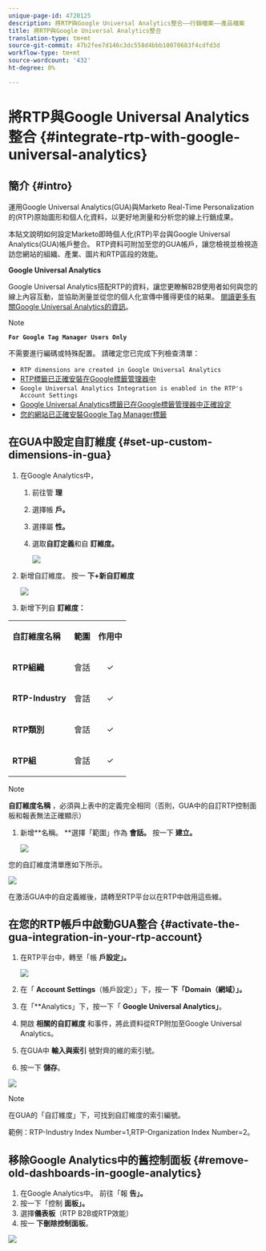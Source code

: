 ```yaml
---
unique-page-id: 4720125
description: 將RTP與Google Universal Analytics整合——行銷檔案——產品檔案
title: 將RTP與Google Universal Analytics整合
translation-type: tm+mt
source-git-commit: 47b2fee7d146c3dc558d4bbb10070683f4cdfd3d
workflow-type: tm+mt
source-wordcount: '432'
ht-degree: 0%

---
```



# 將RTP與Google Universal Analytics整合 {#integrate-rtp-with-google-universal-analytics}

## 簡介 {#intro}

運用Google Universal Analytics(GUA)與Marketo Real-Time Personalization的(RTP)原始圖形和個人化資料，以更好地測量和分析您的線上行銷成果。

本貼文說明如何設定Marketo即時個人化(RTP)平台與Google Universal Analytics(GUA)帳戶整合。 RTP資料可附加至您的GUA帳戶，讓您檢視並檢視造訪您網站的組織、產業、圖片和RTP區段的效能。

**Google Universal Analytics**

Google Universal Analytics搭配RTP的資料，讓您更瞭解B2B使用者如何與您的線上內容互動，並協助測量並從您的個人化宣傳中獲得更佳的結果。 [閱讀更多有關Google Universal Analytics的資訊](https://support.google.com/analytics/answer/2790010/?hl=en&amp;authuser=1)。

>[!NOTE]
>
>**`For Google Tag Manager Users Only`**
>
>不需要進行編碼或特殊配置。 請確定您已完成下列檢查清單：
>
>* `RTP dimensions are created in Google Universal Analytics`
>* [RTP標籤已正確安裝在Google標籤管理器中](https://docs.marketo.com/display/public/DOCS/Implementing+RTP+using+Google+Tag+Manager)
>* `Google Universal Analytics Integration is enabled in the RTP's Account Settings`
>* [Google Universal Analytics標籤已在Google標籤管理器中正確設定](https://support.google.com/tagmanager/answer/6107124?hl=en)
>* [您的網站已正確安裝Google Tag Manager標籤](https://developers.google.com/tag-manager/quickstart)

>



## 在GUA中設定自訂維度 {#set-up-custom-dimensions-in-gua}

1. 在Google Analytics中，

   1. 前往管 **理**
   1. 選擇帳 **戶。**
   1. 選擇屬 **性。**
   1. 選取**自訂定義**和自 **訂維度。**

      ![](assets/image2014-11-29-11-3a2-3a32.png)

1. 新增自訂維度。 按一 **下+新自訂維度**

   ![](assets/image2014-11-29-11-3a8-3a16.png)

1. 新增下列自 **訂維度：**

<table> 
 <tbody> 
  <tr> 
   <td><p><strong>自訂維度名稱</strong></p></td> 
   <td><p><strong>範圍</strong></p></td> 
   <td><p><strong>作用中</strong></p></td> 
  </tr> 
  <tr> 
   <td><p><strong>RTP組織</strong></p></td> 
   <td><p>會話</p></td> 
   <td><p align="center">✓</p></td> 
  </tr> 
  <tr> 
   <td><p><strong>RTP-Industry</strong></p></td> 
   <td><p>會話</p></td> 
   <td><p align="center">✓</p></td> 
  </tr> 
  <tr> 
   <td><p><strong>RTP類別</strong></p></td> 
   <td><p>會話</p></td> 
   <td><p align="center">✓</p></td> 
  </tr> 
  <tr> 
   <td><p><strong>RTP組</strong></p></td> 
   <td><p>會話</p></td> 
   <td><p align="center">✓</p></td> 
  </tr> 
 </tbody> 
</table>

>[!NOTE]
>
>**自訂維度名稱** ，必須與上表中的定義完全相同（否則，GUA中的自訂RTP控制面板和報表無法正確顯示）

1. 新增**名稱。 **選擇「範圍」作為 **會話。** 按一下 **建立。**

   ![](assets/image2014-11-29-11-3a12-3a51.png)

您的自訂維度清單應如下所示。

![](assets/image2014-11-29-11-36-50-version-2.png)

在激活GUA中的自定義維後，請轉至RTP平台以在RTP中啟用這些維。

## 在您的RTP帳戶中啟動GUA整合 {#activate-the-gua-integration-in-your-rtp-account}

1. 在RTP平台中，轉至「帳 **戶設定」。**

   ![](assets/image2014-11-29-11-3a27-3a7.png)

1. 在「 **Account Settings**（帳戶設定）」下，按一 **下「Domain（網域）」。**
1. 在「**Analytics」下，按一下「 **Google Universal Analytics」**。
1. 開啟 **相關的自訂維度** 和事件，將此資料從RTP附加至Google Universal Analytics。
1. 在GUA中 **輸入與索引** 號對齊的維的索引號。
1. 按一下 **儲存**。

![](assets/image2014-11-29-11-31-23-version-2.png)

>[!NOTE]
>
>在GUA的「自訂維度」下，可找到自訂維度的索引編號。
>
>範例：RTP-Industry Index Number=1,RTP-Organization Index Number=2。

## 移除Google Analytics中的舊控制面板 {#remove-old-dashboards-in-google-analytics}

1. 在Google Analytics中。 前往「報 **告」。**
1. 按一下「控制 **面板」。**
1. 選擇**儀表板**（RTP B2B或RTP效能）
1. 按一 **下刪除控制面板**。

![](assets/image2014-11-29-11-3a42-3a55.png)


